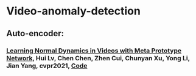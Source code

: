 # Video-anomaly-detection

## Auto-encoder: 
### [Learning Normal Dynamics in Videos with Meta Prototype Network](https://arxiv.org/pdf/2104.06689.pdf), Hui Lv, Chen Chen, Zhen Cui, Chunyan Xu, Yong Li, Jian Yang, cvpr2021, [Code](https://github.com/ktr-hubrt/MPN/) 
